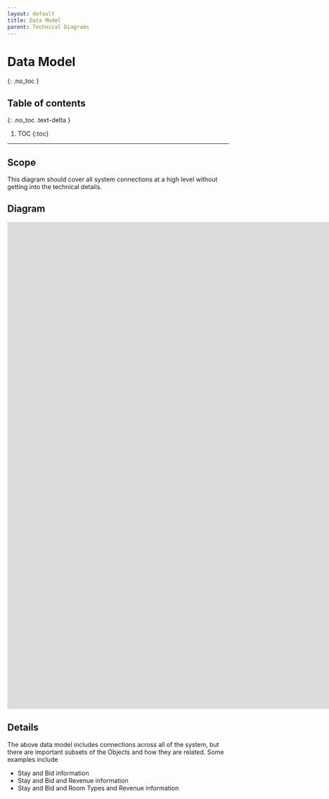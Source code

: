 ```yaml
---
layout: default
title: Data Model
parent: Technical Diagrams
---
```


# Data Model
{: .no_toc }

## Table of contents
{: .no_toc .text-delta }

1. TOC
{:toc}

---

## Scope

This diagram should cover all system connections at a high level without getting into the technical details.

## Diagram

<iframe src="https://docs.google.com/presentation/d/e/2PACX-1vSxsdX8yZaMesgZkEIIrsGEjF1u0PFCGKxKbVekg_VA97HWdRT7WdK_358fNZfv7ow2uKABj0O3lNLw/embed?start=true&loop=false&delayms=3000" frameborder="0" width="1920" height="1109" allowfullscreen="true" mozallowfullscreen="true" webkitallowfullscreen="true"></iframe>

## Details

The above data model includes connections across all of the system, but there are important subsets of the Objects and how they are related.  Some examples include
- Stay and Bid information
- Stay and Bid and Revenue information
- Stay and Bid and Room Types and Revenue information

